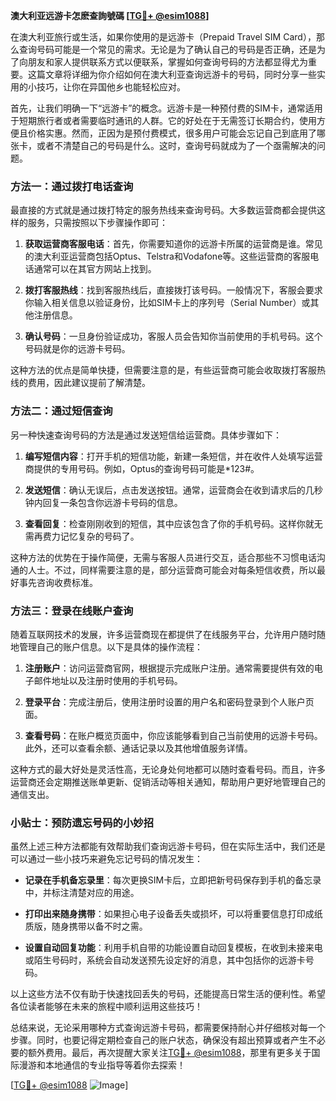 **澳大利亚远游卡怎麽查詢號碼 [[TG💪+ @esim1088](https://t.me/s/esim1088)]**

在澳大利亚旅行或生活，如果你使用的是远游卡（Prepaid Travel SIM Card），那么查询号码可能是一个常见的需求。无论是为了确认自己的号码是否正确，还是为了向朋友和家人提供联系方式以便联系，掌握如何查询号码的方法都显得尤为重要。这篇文章将详细为你介绍如何在澳大利亚查询远游卡的号码，同时分享一些实用的小技巧，让你在异国他乡也能轻松应对。

首先，让我们明确一下“远游卡”的概念。远游卡是一种预付费的SIM卡，通常适用于短期旅行者或者需要临时通讯的人群。它的好处在于无需签订长期合约，使用方便且价格实惠。然而，正因为是预付费模式，很多用户可能会忘记自己到底用了哪张卡，或者不清楚自己的号码是什么。这时，查询号码就成为了一个亟需解决的问题。

### 方法一：通过拨打电话查询

最直接的方式就是通过拨打特定的服务热线来查询号码。大多数运营商都会提供这样的服务，只需按照以下步骤操作即可：

1. **获取运营商客服电话**：首先，你需要知道你的远游卡所属的运营商是谁。常见的澳大利亚运营商包括Optus、Telstra和Vodafone等。这些运营商的客服电话通常可以在其官方网站上找到。
   
2. **拨打客服热线**：找到客服热线后，直接拨打该号码。一般情况下，客服会要求你输入相关信息以验证身份，比如SIM卡上的序列号（Serial Number）或其他注册信息。

3. **确认号码**：一旦身份验证成功，客服人员会告知你当前使用的手机号码。这个号码就是你的远游卡号码。

这种方法的优点是简单快捷，但需要注意的是，有些运营商可能会收取拨打客服热线的费用，因此建议提前了解清楚。

### 方法二：通过短信查询

另一种快速查询号码的方法是通过发送短信给运营商。具体步骤如下：

1. **编写短信内容**：打开手机的短信功能，新建一条短信，并在收件人处填写运营商提供的专用号码。例如，Optus的查询号码可能是*123#。

2. **发送短信**：确认无误后，点击发送按钮。通常，运营商会在收到请求后的几秒钟内回复一条包含你远游卡号码的信息。

3. **查看回复**：检查刚刚收到的短信，其中应该包含了你的手机号码。这样你就无需再费力记忆复杂的号码了。

这种方法的优势在于操作简便，无需与客服人员进行交互，适合那些不习惯电话沟通的人士。不过，同样需要注意的是，部分运营商可能会对每条短信收费，所以最好事先咨询收费标准。

### 方法三：登录在线账户查询

随着互联网技术的发展，许多运营商现在都提供了在线服务平台，允许用户随时随地管理自己的账户信息。以下是具体的操作流程：

1. **注册账户**：访问运营商官网，根据提示完成账户注册。通常需要提供有效的电子邮件地址以及注册时使用的手机号码。

2. **登录平台**：完成注册后，使用注册时设置的用户名和密码登录到个人账户页面。

3. **查看号码**：在账户概览页面中，你应该能够看到自己当前使用的远游卡号码。此外，还可以查看余额、通话记录以及其他增值服务详情。

这种方式的最大好处是灵活性高，无论身处何地都可以随时查看号码。而且，许多运营商还会定期推送账单更新、促销活动等相关通知，帮助用户更好地管理自己的通信支出。

### 小贴士：预防遗忘号码的小妙招

虽然上述三种方法都能有效帮助我们查询远游卡号码，但在实际生活中，我们还是可以通过一些小技巧来避免忘记号码的情况发生：

- **记录在手机备忘录里**：每次更换SIM卡后，立即把新号码保存到手机的备忘录中，并标注清楚对应的用途。
  
- **打印出来随身携带**：如果担心电子设备丢失或损坏，可以将重要信息打印成纸质版，随身携带以备不时之需。

- **设置自动回复功能**：利用手机自带的功能设置自动回复模板，在收到未接来电或陌生号码时，系统会自动发送预先设定好的消息，其中包括你的远游卡号码。

以上这些方法不仅有助于快速找回丢失的号码，还能提高日常生活的便利性。希望各位读者能够在未来的旅程中顺利运用这些技巧！

总结来说，无论采用哪种方式查询远游卡号码，都需要保持耐心并仔细核对每一个步骤。同时，也要记得定期检查自己的账户状态，确保没有超出预算或者产生不必要的额外费用。最后，再次提醒大家关注[TG💪+ @esim1088](https://t.me/s/esim1088)，那里有更多关于国际漫游和本地通信的专业指导等着你去探索！

[[TG💪+ @esim1088](https://t.me/s/esim1088) ![Image](https://i.postimg.cc/4NQfJmqS/Snipaste-2025-05-13-00-14-12.png)]